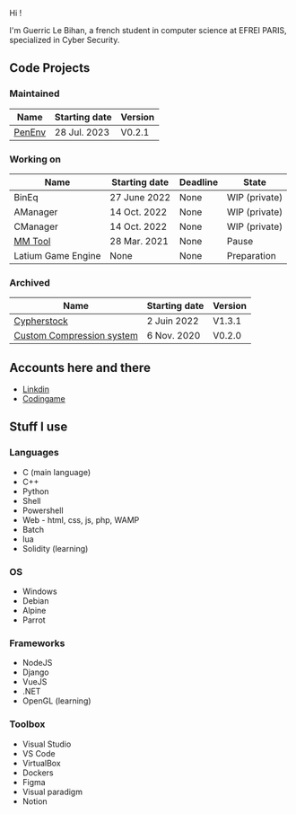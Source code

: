Hi !

I'm Guerric Le Bihan, a french student in computer science at EFREI PARIS, specialized in Cyber Security.

## Code Projects

### Maintained
| Name                                      | Starting date | Version |
| ----------------------------------------- | ------------- | ------- |
| [PenEnv](https://github.com/lLouu/penenv) | 28 Jul. 2023  | V0.2.1  |

### Working on
| Name                                    | Starting date | Deadline     | State          |
| --------------------------------------- | ------------- | ------------ | -------------- |
| BinEq                                   | 27 June 2022  | None         | WIP (private)  |
| AManager                                | 14 Oct. 2022  | None         | WIP (private)  |
| CManager                                | 14 Oct. 2022  | None         | WIP (private)  |
| [MM Tool](https://github.com/lLouu/MMT) | 28 Mar. 2021  | None         | Pause          |
| Latium Game Engine                      | None          | None         | Preparation    |

### Archived
| Name                                                                            | Starting date | Version |
| ------------------------------------------------------------------------------- | ------------- | ------- |
| [Cypherstock](https://github.com/lLouu/mastercamp-cypherstock-server)           | 2  Juin 2022  | V1.3.1  |
| [Custom Compression system](https://github.com/lLouu/Custom-Compression-System) | 6  Nov. 2020  | V0.2.0  |


## Accounts here and there
 - [Linkdin](https://www.linkedin.com/in/guerric-le-bihan-915844197/)
 - [Codingame](https://www.codingame.com/profile/98c9da903a5b276d4cbc503fbe5680da6636135)


## Stuff I use
### Languages
- C (main language)
- C++
- Python
- Shell
- Powershell
- Web - html, css, js, php, WAMP
- Batch
- lua
- Solidity (learning)

### OS
- Windows
- Debian
- Alpine
- Parrot

### Frameworks
- NodeJS
- Django
- VueJS
- .NET
- OpenGL (learning)

### Toolbox
- Visual Studio
- VS Code
- VirtualBox
- Dockers
- Figma
- Visual paradigm
- Notion
